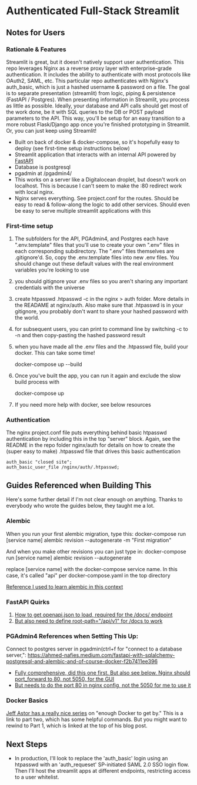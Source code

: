 # Authenticated Full-Stack Streamlit

## Notes for Users

### Rationale & Features
Streamlit is great, but it doesn't natively support user authentication. This repo leverages Nginx as a reverse proxy layer with enterprise-grade authentication. It includes the ability to authenticate with most protocols like OAuth2, SAML, etc. This particular repo authenticates with Nginx's auth_basic, which is just a hashed username & password on a file. The goal is to separate presentation (streamlit) from logic, piping & persistence (FastAPI / Postgres). When presenting information in Streamlit, you process as little as possible. Ideally, your database and API calls should get most of the work done, be it with SQL queries to the DB or POST payload parameters to the API. This way, you'll be setup for an easy transition to a more robust Flask/Django app once you're finished prototyping in Streamlit. Or, you can just keep using Streamlit!

- Built on back of docker & docker-compose, so it's hopefully easy to deploy (see first-time setup instructions below)
- Streamlit application that interacts with an internal API powered by [FastAPI](https://fastapi.tiangolo.com/)
- Database is postgresql
- pgadmin at /pgadmin4/
- This works on a server like a Digitalocean droplet, but doesn't work on localhost. This is because I can't seem to make the :80 redirect work with local nginx.
- Nginx serves everything. See project.conf for the routes. Should be easy to read & follow-along the logic to add other services. Should even be easy to serve multiple streamlit applications with this

### First-time setup
1. The subfolders for the API, PGAdmin4, and Postgres each have ".env.template" files that you'll use to create your own ".env" files in each corresponding subdirectory. The ".env" files themselves are .gitignore'd. So, copy the .env.template files into new .env files. You should change out these default values with the real environment variables you're looking to use
2. you should gitignore your .env files so you aren't sharing any important credentials with the universe
3. create htpasswd .htpasswd -c <user> in the nginx > auth folder. More details in the READAME at nginx/auth. Also make sure that .htpasswd is in your gitignore, you probably don't want to share your hashed password with the world.
4. for subsequent users, you can print to command line by switching -c to -n and then copy-pasting the hashed password result
5. when you have made all the .env files and the .htpasswd file, build your docker. This can take some time!

    docker-compose up --build
6. Once you've built the app, you can run it again and exclude the slow build process with

    docker-compose up

7. If you need more help with docker, see below resources

### Authentication
The nginx project.conf file puts everything behind basic htpasswd authentication by including this in the top "server" block. Again, see the README in the repo folder nginx/auth for details on how to create the (super easy to make) .htpasswd file that drives this basic authentication

    auth_basic "closed site";
    auth_basic_user_file /nginx/auth/.htpasswd;

## Guides Referenced when Building This
Here's some further detail if I'm not clear enough on anything. Thanks to everybody who wrote the guides below, they taught me a lot.

### Alembic
When you run your first alembic migration, type this:
    docker-compose run [service name] alembic revision --autogenerate -m "First migration"

And when you make other revisions you can just type in:
    docker-compose run [service name] alembic revision --autogenerate

replace [service name] with the docker-compose service name. In this case, it's called "api" per docker-compose.yaml in the top directory

[Reference I used to learn alembic in this context](https://ahmed-nafies.medium.com/fastapi-with-sqlalchemy-postgresql-and-alembic-and-of-course-docker-f2b7411ee396)

### FastAPI Quirks
1. [How to get openapi.json to load, required for the /docs/ endpoint](https://github.com/tiangolo/fastapi/issues/102#issuecomment-739520277)
2. [But also need to define root-path="/api/v1" for /docs to work](https://fastapi.tiangolo.com/advanced/behind-a-proxy/)

### PGAdmin4 References when Setting This Up:
Connect to postgres server in pgadmin(ctrl+f for "connect to a database server,": https://ahmed-nafies.medium.com/fastapi-with-sqlalchemy-postgresql-and-alembic-and-of-course-docker-f2b7411ee396

- [Fully comprehensive, did this one first. But also see below. Nginx should port_forward to 80, not 5050, for the GUI](https://www.enterprisedb.com/postgres-tutorials/reverse-proxying-pgadmin)
- [But needs to do the port 80 in nginx config, not the 5050 for me to use it](https://stackoverflow.com/questions/61802782/reverse-proxy-in-docker-using-nginx-for-pgadmin4)

### Docker Basics
[Jeff Astor has a really nice series](https://www.jeffastor.com/blog/pairing-a-postgresql-db-with-your-dockerized-fastapi-app) on "enough Docker to get by." This is a link to part two, which has some helpful commands. But you might want to rewind to Part 1, which is linked at the top of his blog post.

## Next Steps
- In production, I'll look to replace the 'auth_basic' login using an htpasswd with an 'auth_requeset' SP-initiated SAML 2.0 SSO login flow. Then I'll host the streamlit apps at different endpoints, restricting access to a user whitelist.